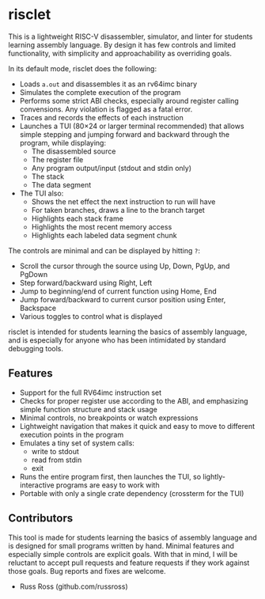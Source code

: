 risclet
=======

This is a lightweight RISC-V disassembler, simulator, and linter for
students learning assembly language. By design it has few controls
and limited functionality, with simplicity and approachability as
overriding goals.

In its default mode, risclet does the following:

*   Loads `a.out` and disassembles it as an rv64imc binary
*   Simulates the complete execution of the program
*   Performs some strict ABI checks, especially around register
    calling convensions. Any violation is flagged as a fatal error.
*   Traces and records the effects of each instruction
*   Launches a TUI (80×24 or larger terminal recommended) that
    allows simple stepping and jumping forward and backward through
    the program, while displaying:
    *   The disassembled source
    *   The register file
    *   Any program output/input (stdout and stdin only)
    *   The stack
    *   The data segment
*   The TUI also:
    *   Shows the net effect the next instruction to run will have
    *   For taken branches, draws a line to the branch target
    *   Highlights each stack frame
    *   Highlights the most recent memory access
    *   Highlights each labeled data segment chunk

The controls are minimal and can be displayed by hitting `?`:

*   Scroll the cursor through the source using Up, Down, PgUp, and PgDown
*   Step forward/backward using Right, Left
*   Jump to beginning/end of current function using Home, End
*   Jump forward/backward to current cursor position using Enter, Backspace
*   Various toggles to control what is displayed

risclet is intended for students learning the basics of assembly
language, and is especially for anyone who has been intimidated by
standard debugging tools.


Features
--------

*   Support for the full RV64imc instruction set
*   Checks for proper register use according to the ABI, and
    emphasizing simple function structure and stack usage
*   Minimal controls, no breakpoints or watch expressions
*   Lightweight navigation that makes it quick and easy to move to
    different execution points in the program
*   Emulates a tiny set of system calls:
    *   write to stdout
    *   read from stdin
    *   exit
*   Runs the entire program first, then launches the TUI, so
    lightly-interactive programs are easy to work with
*   Portable with only a single crate dependency (crossterm for the
    TUI)


Contributors
------------

This tool is made for students learning the basics of assembly
language and is designed for small programs written by hand. Minimal
features and especially simple controls are explicit goals. With
that in mind, I will be reluctant to accept pull requests and
feature requests if they work against those goals. Bug reports and
fixes are welcome.

*   Russ Ross (github.com/russross)
